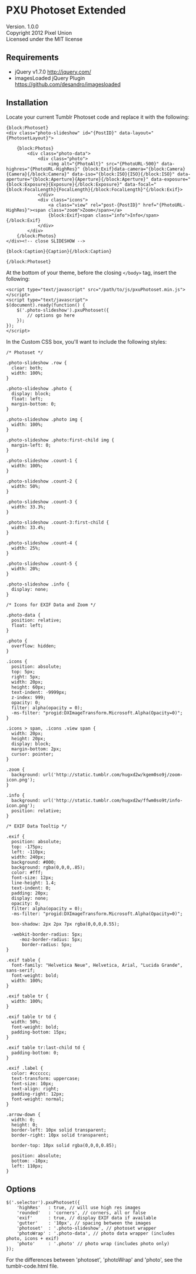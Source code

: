 # PXU Photoset Extended

Version. 1.0.0  
Copyright 2012 Pixel Union  
Licensed under the MIT license  

## Requirements

* jQuery v1.7.0 http://jquery.com/
* imagesLoaded jQuery Plugin https://github.com/desandro/imagesloaded

## Installation

Locate your current Tumblr Photoset code and replace it with the following:

	{block:Photoset}
	<div class="photo-slideshow" id="{PostID}" data-layout="{PhotosetLayout}">
		
		{block:Photos}
			<div class="photo-data">
				<div class="photo">
					<img alt="{PhotoAlt}" src="{PhotoURL-500}" data-highres="{PhotoURL-HighRes}" {block:Exif}data-camera="{block:Camera}{Camera}{/block:Camera}" data-iso="{block:ISO}{ISO}{/block:ISO}" data-aperture="{block:Aperture}{Aperture}{/block:Aperture}" data-exposure="{block:Exposure}{Exposure}{/block:Exposure}" data-focal="{block:FocalLength}{FocalLength}{/block:FocalLength}"{/block:Exif}>
				</div>
				<div class="icons">
					<a class="view" rel="post-{PostID}" href="{PhotoURL-HighRes}"><span class="zoom">Zoom</span></a>
					{block:Exif}<span class="info">Info</span>{/block:Exif}
				</div>
			</div>
		{/block:Photos}
	</div><!-- close SLIDESHOW -->

	{block:Caption}{Caption}{/block:Caption}

	{/block:Photoset}

At the bottom of your theme, before the closing `</body>` tag, insert the following:

	<script type="text/javascript" src="/path/to/js/pxuPhotoset.min.js"></script>
	<script type="text/javascript">
	$(document).ready(function() {
		$('.photo-slideshow').pxuPhotoset({
			// options go here
		});
	});
	</script>

In the Custom CSS box, you'll want to include the following styles:

	/* Photoset */

	.photo-slideshow .row {
	  clear: both;
	  width: 100%;
	}

	.photo-slideshow .photo {
	  display: block;
	  float: left;
	  margin-bottom: 0;
	}

	.photo-slideshow .photo img {
	  width: 100%;
	}

	.photo-slideshow .photo:first-child img {
	  margin-left: 0;
	}

	.photo-slideshow .count-1 {
	  width: 100%;
	}

	.photo-slideshow .count-2 {
	  width: 50%;
	}

	.photo-slideshow .count-3 {
	  width: 33.3%;
	}

	.photo-slideshow .count-3:first-child {
	  width: 33.4%;
	}

	.photo-slideshow .count-4 {
	  width: 25%;
	}

	.photo-slideshow .count-5 {
	  width: 20%;
	}

	.photo-slideshow .info {
	  display: none;
	}

	/* Icons for EXIF Data and Zoom */

	.photo-data {
	  position: relative;
	  float: left;
	}

	.photo {
	  overflow: hidden;
	}

	.icons {
	  position: absolute;
	  top: 5px;
	  right: 5px;
	  width: 20px;
	  height: 60px;
	  text-indent: -9999px;
	  z-index: 999;
	  opacity: 0;
	  filter: alpha(opacity = 0);
	  -ms-filter: "progid:DXImageTransform.Microsoft.Alpha(Opacity=0)";
	}

	.icons > span, .icons .view span {
	  width: 20px;
	  height: 20px;
	  display: block;
	  margin-bottom: 2px;
	  cursor: pointer;
	}

	.zoom {
	  background: url('http://static.tumblr.com/hugxd2w/kgem0so9j/zoom-icon.png');
	}

	.info {
	  background: url('http://static.tumblr.com/hugxd2w/ffwm0so9t/info-icon.png');
	  position: relative;
	}

	/* EXIF Data Tooltip */

	.exif {
	  position: absolute;
	  top: -175px;
	  left: -110px;
	  width: 240px;
	  background: #000;
	  background: rgba(0,0,0,.85);
	  color: #fff;
	  font-size: 12px;
	  line-height: 1.4;
	  text-indent: 0;
	  padding: 20px;
	  display: none;
	  opacity: 0;
	  filter: alpha(opacity = 0);
	  -ms-filter: "progid:DXImageTransform.Microsoft.Alpha(Opacity=0)";

	  box-shadow: 2px 2px 7px rgba(0,0,0,0.55);

	  -webkit-border-radius: 5px;
	     -moz-border-radius: 5px;
	      border-radius: 5px;
	}

	.exif table {
	  font-family: "Helvetica Neue", Helvetica, Arial, "Lucida Grande", sans-serif;
	  font-weight: bold;
	  width: 100%;
	}

	.exif table tr {
	  width: 100%;
	}

	.exif table tr td {
	  width: 50%;
	  font-weight: bold;
	  padding-bottom: 15px;
	}

	.exif table tr:last-child td {
	  padding-bottom: 0;
	}

	.exif .label {
	  color: #cccccc;
	  text-transform: uppercase;
	  font-size: 10px;
	  text-align: right;
	  padding-right: 12px;
	  font-weight: normal;
	}

	.arrow-down {
	  width: 0;
	  height: 0;
	  border-left: 10px solid transparent;
	  border-right: 10px solid transparent;

	  border-top: 10px solid rgba(0,0,0,0.85);

	  position: absolute;
	  bottom: -10px;
	  left: 110px;
	}

## Options

	$('.selector').pxuPhotoset({
		'highRes'   : true, // will use high res images
		'rounded'   : 'corners', // corners, all or false
		'exif'      : true, // display EXIF data if available
		'gutter'    : '10px', // spacing between the images
		'photoset'  : '.photo-slideshow', // photoset wrapper
		'photoWrap' : '.photo-data', // photo data wrapper (includes photo, icons + exif)
		'photo'     : '.photo' // photo wrap (includes photo only)
	});

For the differences between 'photoset', 'photoWrap' and 'photo', see the tumblr-code.html file.